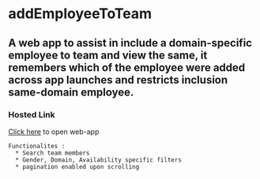 # addEmployeeToTeam
## A web app to assist in include a domain-specific employee to team and view the same, it remembers which of the employee were added across app launches and restricts inclusion same-domain employee.

### Hosted Link
<a href="https://flutterapps-22.web.app/">Click here</a> to open web-app
```
Functionalites :
  * Search team members
  * Gender, Domain, Availability specific filters
  * pagination enabled upon scrolling
```
